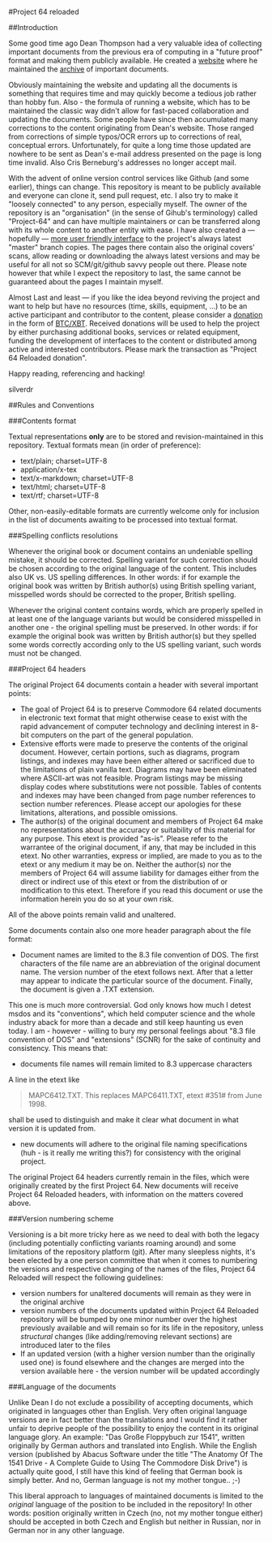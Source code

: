 #Project 64 reloaded

##Introduction

Some good time ago Dean Thompson had a very valuable idea of collecting important documents from the previous era of computing in a "future proof" format and making them publicly available. He created a [website](http://project64.c64.org/) where he maintained the [archive](http://project64.c64.org/archive.htm) of important documents.

Obviously maintaining the website and updating all the documents is something that requires time and may quickly become a tedious job rather than hobby fun. Also - the formula of running a website, which has to be maintained the classic way didn't allow for fast-paced collaboration and updating the documents. Some people have since then accumulated many corrections to the content originating from Dean's website. Those ranged from corrections of simple typos/OCR errors up to corrections of real, conceptual errors. Unfortunately, for quite a long time those updated are nowhere to be sent as Dean's e-mail address presented on the page is long time invalid. Also Cris Berneburg's addresses no longer accept mail.

With the advent of online version control services like Github (and some earlier), things can change. This repository is meant to be publicly available and everyone can clone it, send pull request, etc. I also try to make it "loosely connected" to any person, especially myself. The owner of the repository is an "organisation" (in the sense of Gihub's terminology) called "Project-64" and can have multiple maintainers or can be transferred along with its whole content to another entity with ease. I have also created a — hopefully — [more user friendly interface](http://e4aws.silverdr.com/project64/) to the project's always latest "master" branch copies. The pages there contain also the original covers' scans, allow reading or downloading the always latest versions and may be useful for all not so SCM/git/github savvy people out there. Please note however that while I expect the repository to last, the same cannot be guaranteed about the pages I maintain myself.

Almost Last and least — if you like the idea beyond reviving the project and want to help but have no resources (time, skills, equipment, ...) to be an active participant and contributor to the content, please consider a [donation](http://e4aws.silverdr.com/resources/bitcoin/QRproject64donation.png) in the form of [BTC/XBT](http://bitcoin.org/). Received donations will be used to help the project by either purchasing additional books, services or related equipment, funding the development of interfaces to the content or distributed among active and interested contributors. Please mark the transaction as "Project 64 Reloaded donation".

Happy reading, referencing and hacking!

silverdr


##Rules and Conventions

###Contents format

Textual representations **only** are to be stored and revision-maintained in this repository. Textual formats mean (in order of preference):

* text/plain; charset=UTF-8
* application/x-tex
* text/x-markdown; charset=UTF-8
* text/html; charset=UTF-8
* text/rtf; charset=UTF-8

Other, non-easily-editable formats are currently welcome only for inclusion in the list of documents awaiting to be processed into textual format.


###Spelling conflicts resolutions

Whenever the original book or document contains an undeniable spelling mistake, it should be corrected. Spelling variant for such correction should be chosen according to the original language of the content. This includes also UK vs. US spelling differences. In other words: if for example the original book was written by British author(s) using British spelling variant, misspelled words should be corrected to the proper, British spelling.

Whenever the original content contains words, which are properly spelled in at least one of the language variants but would be considered misspelled in another one - the original spelling must be preserved. In other words: if for example the original book was written by British author(s) but they spelled some words correctly according only to the US spelling variant, such words must not be changed.


###Project 64 headers

The original Project 64 documents contain a header with several important points:

* The goal of Project 64 is to preserve Commodore 64 related documents in electronic text format that might otherwise cease to exist with the rapid advancement of computer technology and declining interest in 8-bit computers on the part of the general population.
* Extensive efforts were made to preserve the contents of the original document.  However, certain portions, such as diagrams, program listings, and indexes may have been either altered or sacrificed due to the limitations of plain vanilla text.  Diagrams may have been eliminated where ASCII-art was not feasible.  Program listings may be missing display codes where substitutions were not possible.  Tables of contents and indexes may have been changed from page number references to section number references. Please accept our apologies for these limitations, alterations, and possible omissions.
* The author(s) of the original document and members of Project 64 make no representations about the accuracy or suitability of this material for any purpose. This etext is provided "as-is". Please refer to the warrantee of the original document, if any, that may be included in this etext. No other warranties, express or implied, are made to you as to the etext or any medium it may be on. Neither the author(s) nor the members of Project 64 will assume liability for damages either from the direct or indirect use of this etext or from the distribution of or modification to this etext. Therefore if you read this document or use the information herein you do so at your own risk.

All of the above points remain valid and unaltered.

Some documents contain also one more header paragraph about the file format:

* Document names are limited to the 8.3 file convention of DOS. The first characters of the file name are an abbreviation of the original document name. The version number of the etext follows next. After that a letter may appear to indicate the particular source of the document. Finally, the document is given a .TXT extension.

This one is much more controversial.  God only knows how much I detest msdos and its "conventions",  which held computer science and the whole industry aback for more than a decade and still keep haunting us even today. I am - however - willing to bury my personal feelings about "8.3 file convention of DOS" and "extensions" (SCNR) for the sake of continuity and consistency. This means that:

* documents file names will remain limited to 8.3 uppercase characters

A line in the etext like
>MAPC6412.TXT. This replaces MAPC6411.TXT, etext #351# from June 1998.

shall be used to distinguish and make it clear what document in what version it is updated from.

* new documents will adhere to the original file naming specifications (huh - is it really me writing this?) for consistency with the original project.

The original Project 64 headers currently remain in the files, which were originally created by the first Project 64. New documents will receive Project 64 Reloaded headers, with information on the matters covered above.

###Version numbering scheme

Versioning is a bit more tricky here as we need to deal with both the legacy (including potentially conflicting variants roaming around) and some limitations of the repository platform (git). After many sleepless nights, it's been elected by a one person committee that when it comes to numbering the versions and respective changing of the names of the files, Project 64 Reloaded will respect the following guidelines:

* version numbers for unaltered documents will remain as they were in the original archive
* version numbers of the documents updated within Project 64 Reloaded repository will be bumped by one minor number over the highest previously available and will remain so for its life in the repository, unless *structural* changes (like adding/removing relevant sections) are introduced later to the files
* If an updated version (with a higher version number than the originally used one) is found elsewhere and the changes are merged into the version available here - the version number will be updated accordingly


###Language of the documents

Unlike Dean I do not exclude a possibility of accepting documents, which originated in languages other than English. Very often original language versions are in fact better than the translations and I would find it rather unfair to deprive people of the possibility to enjoy the content in its original language glory. An example: "Das Große Floppybuch zur 1541", written originally by German authors and translated into English. While the English version (published by Abacus Software under the title "The Anatomy Of The 1541 Drive - A Complete Guide to Using The Commodore Disk Drive") is actually quite good, I still have this kind of feeling that German book is simply better. And no, German language is not my mother tongue.. ;-)

This liberal approach to languages of maintained documents is limited to the *original* language of the position to be included in the repository! In other words: position originally written in Czech (no, not my mother tongue either) should be accepted in both Czech and English but neither in Russian, nor in German nor in any other language.